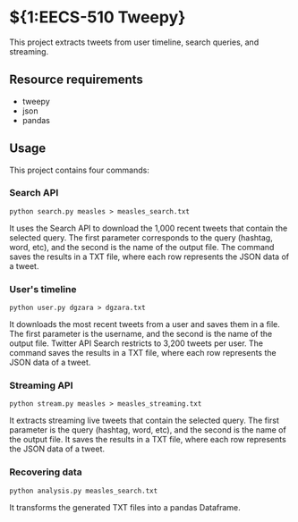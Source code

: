 # ${1:EECS-510 Tweepy}
This project extracts tweets from user timeline, search queries, and streaming.   

## Resource requirements
  * tweepy
  * json
  * pandas

## Usage

This project contains four commands:

### Search API
```
python search.py measles > measles_search.txt
```
It uses the Search API to download the 1,000 recent tweets that contain the selected query. The first parameter corresponds to the query (hashtag, word, etc), and the second is the name of the output file. The command saves the results in a TXT file, where each row represents the JSON data of a tweet.  

### User's timeline 
```
python user.py dgzara > dgzara.txt
```
It downloads the most recent tweets from a user and saves them in a file. The first parameter is the username, and the second is the name of the output file. Twitter API Search restricts to 3,200 tweets per user. The command saves the results in a TXT file, where each row represents the JSON data of a tweet. 

### Streaming API
```
python stream.py measles > measles_streaming.txt
```
It extracts streaming live tweets that contain the selected query. The first parameter is the query (hashtag, word, etc), and the second is the name of the output file. It saves the results in a TXT file, where each row represents the JSON data of a tweet. 

### Recovering data
```
python analysis.py measles_search.txt
```
It transforms the generated TXT files into a pandas Dataframe. 
